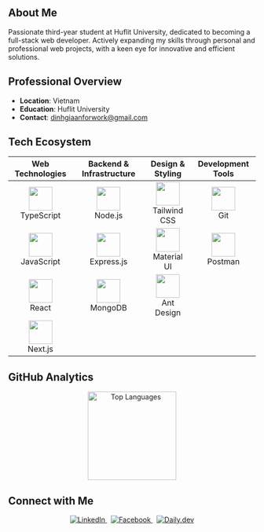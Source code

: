 ## About Me

Passionate third-year student at Huflit University, dedicated to becoming a full-stack web developer. Actively expanding my skills through personal and professional web projects, with a keen eye for innovative and efficient solutions.

## Professional Overview

- **Location**: Vietnam
- **Education**: Huflit University
- **Contact**: [dinhgiaanforwork@gmail.com](mailto:dinhgiaanforwork@gmail.com)

## Tech Ecosystem

| **Web Technologies** | **Backend & Infrastructure** | **Design & Styling** | **Development Tools** |
|:---:|:---:|:---:|:---:|
| <img src="https://cdn.jsdelivr.net/gh/devicons/devicon/icons/typescript/typescript-original.svg" width="48" height="48"/><br>TypeScript | <img src="https://cdn.jsdelivr.net/gh/devicons/devicon/icons/nodejs/nodejs-original.svg" width="48" height="48"/><br>Node.js | <img src="https://upload.wikimedia.org/wikipedia/commons/thumb/d/d5/Tailwind_CSS_Logo.svg/2560px-Tailwind_CSS_Logo.svg.png" width="48" height="48"/><br>Tailwind CSS | <img src="https://cdn.jsdelivr.net/gh/devicons/devicon/icons/git/git-original.svg" width="48" height="48"/><br>Git |
| <img src="https://cdn.jsdelivr.net/gh/devicons/devicon/icons/javascript/javascript-original.svg" width="48" height="48"/><br>JavaScript | <img src="https://cdn.jsdelivr.net/gh/devicons/devicon/icons/express/express-original.svg" width="48" height="48"/><br>Express.js | <img src="https://cdn.jsdelivr.net/gh/devicons/devicon/icons/materialui/materialui-original.svg" width="48" height="48"/><br>Material UI | <img src="https://www.vectorlogo.zone/logos/getpostman/getpostman-icon.svg" width="48" height="48"/><br>Postman |
| <img src="https://cdn.jsdelivr.net/gh/devicons/devicon/icons/react/react-original.svg" width="48" height="48"/><br>React | <img src="https://cdn.jsdelivr.net/gh/devicons/devicon/icons/mongodb/mongodb-original.svg" width="48" height="48"/><br>MongoDB | <img src="https://gw.alipayobjects.com/zos/rmsportal/KDpgvguMpGfqaHPjicRK.svg" width="48" height="48"/><br>Ant Design | |
| <img src="https://cdn.jsdelivr.net/gh/devicons/devicon/icons/nextjs/nextjs-original.svg" width="48" height="48"/><br>Next.js | | | |



## GitHub Analytics

<div align="center">
  <img height="180em" src="https://github-readme-stats.vercel.app/api/top-langs/?username=dinhgiaandev&layout=compact&theme=tokyonight&hide_border=true&bg_color=0D1117&title_color=58A6FF&text_color=8B949E&icon_color=58A6FF" alt="Top Languages"/>
</div>

## Connect with Me

<div align="center">
  <a href="https://linkedin.com/in/dinhgiaan" target="_blank">
    <img src="https://img.shields.io/badge/LinkedIn-0077B5?style=for-the-badge&logo=linkedin&logoColor=white" alt="LinkedIn"/>
  </a>&nbsp;
  <a href="https://www.facebook.com/dgiaan04" target="_blank">
    <img src="https://img.shields.io/badge/Facebook-1877F2?style=for-the-badge&logo=facebook&logoColor=white" alt="Facebook"/>
  </a>&nbsp;
  <a href="https://app.daily.dev/dinhgiaan" target="_blank">
    <img src="https://img.shields.io/badge/daily.dev-CE3DF3?style=for-the-badge&logo=dailydotdev&logoColor=white" alt="Daily.dev"/>
  </a>
</div>
